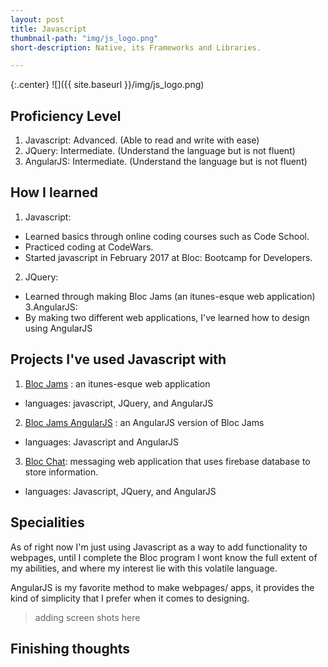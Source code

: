 ```yaml
---
layout: post
title: Javascript
thumbnail-path: "img/js_logo.png"
short-description: Native, its Frameworks and Libraries.

---
```


{:.center}
![]({{ site.baseurl }}/img/js_logo.png)

## Proficiency Level

1. Javascript: Advanced. (Able to read and write with ease)
2. JQuery: Intermediate. (Understand the language but is not fluent)
3. AngularJS: Intermediate. (Understand the language but is not fluent)

## How I learned

1. Javascript:
 - Learned basics through online coding courses such as Code School.
 - Practiced coding at CodeWars.
 - Started javascript in February 2017 at Bloc: Bootcamp for Developers.
2. JQuery:
 - Learned through making Bloc Jams (an itunes-esque web application)
 3.AngularJS:
- By making two different web applications, I've learned how to design using AngularJS

## Projects I've used Javascript with

1. [Bloc Jams](https://wolffles.github.io/bloc-jams/) : an itunes-esque web application
 - languages: javascript, JQuery, and AngularJS
2. [Bloc Jams AngularJS](https://github.com/wolffles/bloc-jams-angular) : an AngularJS version of Bloc Jams
- languages: Javascript and AngularJS
3. [Bloc Chat](https://github.com/wolffles/bloc-chat): messaging web application that uses firebase database to store information.
 - languages: Javascript, JQuery, and AngularJS

## Specialities

As of right now I'm just using Javascript as a way to add functionality to webpages, until I complete the Bloc program I wont know the full extent of my abilities, and where my interest lie with this volatile language.

AngularJS is my favorite method to make webpages/ apps, it provides the kind of simplicity that I prefer when it comes to designing.

> adding screen shots here


## Finishing thoughts
